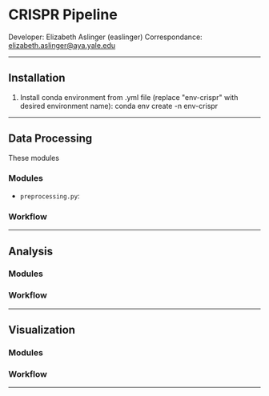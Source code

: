 # CRISPR Pipeline

Developer: Elizabeth Aslinger (easlinger)
Correspondance: elizabeth.aslinger@aya.yale.edu

---

## Installation

1. Install conda environment from .yml file (replace "env-crispr" with desired environment name):
    conda env create -n env-crispr

---

## Data Processing

These modules 

### Modules

- `preprocessing.py`: 

### Workflow

---

## Analysis

### Modules

### Workflow

---

## Visualization

### Modules

### Workflow

---